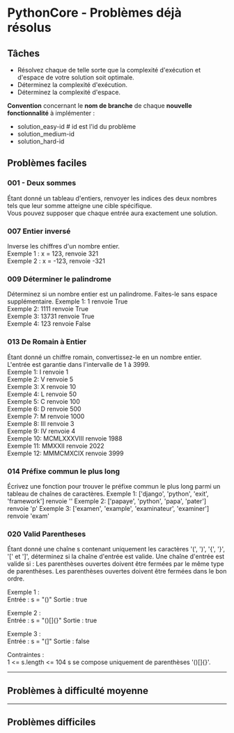 # PythonCore - Problèmes déjà résolus

## Tâches
- Résolvez chaque de telle sorte que la complexité d'exécution et d'espace de votre solution
soit optimale.
- Déterminez la complexité d'exécution.
- Déterminez la complexité d'espace.

**Convention** concernant le **nom de branche** de chaque **nouvelle fonctionnalité** à implémenter :
+ solution_easy-id # id est l'id du problème
+ solution_medium-id
+ solution_hard-id

## Problèmes faciles

### 001 - Deux sommes
Étant donné un tableau d'entiers, renvoyer les indices des deux nombres tels que leur somme atteigne une cible 
spécifique. <br/>
Vous pouvez supposer que chaque entrée aura exactement une solution.

### 007 Entier inversé
Inverse les chiffres d'un nombre entier. <br/>
Exemple 1 : x = 123, renvoie 321 <br/>
Exemple 2 : x = -123, renvoie -321 <br/>

### 009 Déterminer le palindrome
Déterminez si un nombre entier est un palindrome. Faites-le sans espace supplémentaire.
Exemple 1: 1 renvoie True <br/>
Exemple 2: 1111 renvoie True <br/>
Exemple 3: 13731 renvoie True <br/>
Exemple 4: 123 renvoie False <br/>

### 013 De Romain à Entier
Étant donné un chiffre romain, convertissez-le en un nombre entier. <br/>
L'entrée est garantie dans l'intervalle de 1 à 3999. <br/>
Exemple 1: I renvoie 1 <br/>
Exemple 2: V renvoie 5 <br/>
Exemple 3: X renvoie 10 <br/>
Exemple 4: L renvoie 50 <br/>
Exemple 5: C renvoie 100 <br/>
Exemple 6: D renvoie 500 <br/>
Exemple 7: M renvoie 1000 <br/>
Exemple 8: III renvoie 3 <br/>
Exemple 9: IV renvoie 4 <br/>
Exemple 10: MCMLXXXVIII renvoie 1988 <br/>
Exemple 11: MMXXII renvoie 2022 <br/>
Exemple 12: MMMCMXCIX renvoie 3999 <br/>

### 014 Préfixe commun le plus long
Écrivez une fonction pour trouver le préfixe commun le plus long parmi un tableau de chaînes de caractères.
Exemple 1: ['django', 'python', 'exit', 'framework'] renvoie ''
Exemple 2: ['papaye', 'python', 'papa', 'pater'] renvoie 'p'
Exemple 3: ['examen', 'example', 'examinateur', 'examiner'] renvoie 'exam'


### 020 Valid Parentheses
Étant donné une chaîne s contenant uniquement les caractères '(', ')', '{', '}', '[' et ']', déterminez si la
chaîne d'entrée est valide.
Une chaîne d'entrée est valide si :
Les parenthèses ouvertes doivent être fermées par le même type de parenthèses.
Les parenthèses ouvertes doivent être fermées dans le bon ordre.

Exemple 1 : <br/>
Entrée : s = "()"
Sortie : true

Exemple 2 : <br/>
Entrée : s = "()[]{}"
Sortie : true

Exemple 3 : <br/>
Entrée : s = "(]"
Sortie : false

Contraintes : <br/>
1 <= s.length <= 104
s se compose uniquement de parenthèses '()[]{}'.

---

## Problèmes à difficulté moyenne

---

## Problèmes difficiles

